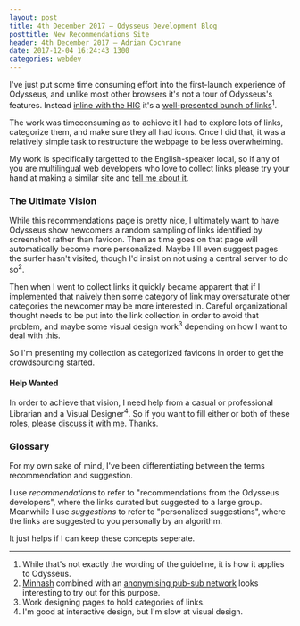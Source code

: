 ```yaml
---
layout: post
title: 4th December 2017 — Odysseus Development Blog
posttitle: New Recommendations Site
header: 4th December 2017 — Adrian Cochrane
date: 2017-12-04 16:24:43 1300
categories: webdev
---
```


I've just put some time consuming effort into the first-launch experience of Odysseus, and unlike most other browsers it's not a tour of Odysseus's features. Instead [inline with the HIG](https://elementary.io/docs/human-interface-guidelines#first-launch-experience) it's a [well-presented bunch of links](https://alcinnz.github.io/Odysseus-recommendations/)<sup title="While that's not exactly the wording of the guideline, it is how it applies to Odysseus">1</sup>. 

The work was timeconsuming as to achieve it I had to explore lots of links, categorize them, and make sure they all had icons. Once I did that, it was a relatively simple task to restructure the webpage to be less overwhelming. 

My work is specifically targetted to the English-speaker local, so if any of you are multilingual web developers who love to collect links please try your hand at making a similar site and [tell me about it](https://github.com/alcinnz/Odysseus-recommendations/issues). 

### The Ultimate Vision
While this recommendations page is pretty nice, I ultimately want to have Odysseus show newcomers a random sampling of links identified by screenshot rather than favicon. Then as time goes on that page will automatically become more personalized. Maybe I'll even suggest pages the surfer hasn't visited, though I'd insist on not using a central server to do so<sup title="Minhash combined with an anonymising pub-sub network looks interesting to try out for this purpose.">2</sup>.

Then when I went to collect links it quickly became apparent that if I implemented that naively then some category of link may oversaturate other categories the newcomer may be more interested in. Careful organizational thought needs to be put into the link collection in order to avoid that problem, and maybe some visual design work<sup title="Work designing pages to hold categories of links">3</sup> depending on how I want to deal with this. 

So I'm presenting my collection as categorized favicons in order to get the crowdsourcing started. 

#### Help Wanted

In order to achieve that vision, I need help from a casual or professional Librarian and a Visual Designer<sup title="I'm good at interactive design, but I'm slow at visual design.">4</sup>. So if you want to fill either or both of these roles, please [discuss it with me](https://github.com/alcinnz/Odysseus-support/wiki/help-wanted/edit). Thanks. 

### Glossary
For my own sake of mind, I've been differentiating between the terms recommendation and suggestion. 

I use *recommendations* to refer to "recommendations from the Odysseus developers", where the links curated but suggested to a large group. Meanwhile I use *suggestions* to refer to "personalized suggestions", where the links are suggested to you personally by an algorithm. 

It just helps if I can keep these concepts seperate. 

---

1. While that's not exactly the wording of the guideline, it is how it applies to Odysseus. 
2. [Minhash](https://robertheaton.com/2014/05/02/jaccard-similarity-and-minhash-for-winners/) combined with an [anonymising pub-sub network](https://ipfs.io/blog/25-pubsub/) looks interesting to try out for this purpose.
3. Work designing pages to hold categories of links. 
4. I'm good at interactive design, but I'm slow at visual design.

